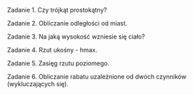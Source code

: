 Zadanie 1. Czy trójkąt prostokątny? 

Zadanie 2. Obliczanie odległości od miast.

Zadanie 3. Na jaką wysokość wzniesie się ciało?

Zadanie 4. Rzut ukośny - hmax. 

Zadanie 5. Zasięg rzutu poziomego. 

Zadanie 6. Obliczanie rabatu uzależnione od dwóch czynników (wykluczających się).
